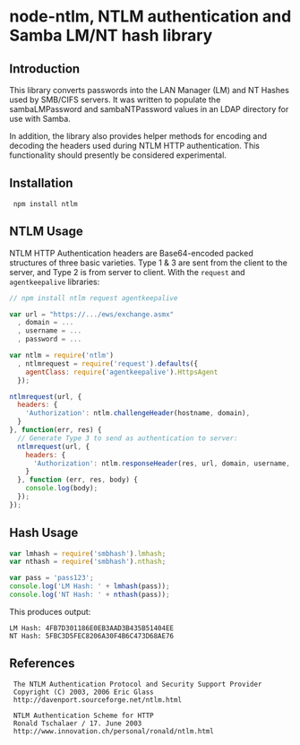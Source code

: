 # node-ntlm, NTLM authentication and Samba LM/NT hash library

## Introduction

This library converts passwords into the LAN Manager (LM) and
NT Hashes used by SMB/CIFS servers.  It was written to populate
the sambaLMPassword and sambaNTPassword values in an LDAP directory
for use with Samba.

In addition, the library also provides helper methods for encoding
and decoding the headers used during NTLM HTTP authentication.  This
functionality should presently be considered experimental.

## Installation

     npm install ntlm

## NTLM Usage

NTLM HTTP Authentication headers are Base64-encoded packed structures of
three basic varieties.  Type 1 & 3 are sent from the client to the server,
and Type 2 is from server to client. With the `request` and `agentkeepalive` libraries:

```javascript
// npm install ntlm request agentkeepalive

var url = "https://.../ews/exchange.asmx"
  , domain = ...
  , username = ...
  , password = ...

var ntlm = require('ntlm')
  , ntlmrequest = require('request').defaults({
    agentClass: require('agentkeepalive').HttpsAgent
  });

ntlmrequest(url, {
  headers: {
    'Authorization': ntlm.challengeHeader(hostname, domain),
  }
}, function(err, res) {
  // Generate Type 3 to send as authentication to server:
  ntlmrequest(url, {
    headers: {
      'Authorization': ntlm.responseHeader(res, url, domain, username, password)
    }
  }, function (err, res, body) {
    console.log(body);
  });
});
```

## Hash Usage

```javascript
var lmhash = require('smbhash').lmhash;
var nthash = require('smbhash').nthash;

var pass = 'pass123';
console.log('LM Hash: ' + lmhash(pass));
console.log('NT Hash: ' + nthash(pass));
```

This produces output:

```
LM Hash: 4FB7D301186E0EB3AAD3B435B51404EE
NT Hash: 5FBC3D5FEC8206A30F4B6C473D68AE76
```

## References

     The NTLM Authentication Protocol and Security Support Provider
     Copyright (C) 2003, 2006 Eric Glass
     http://davenport.sourceforge.net/ntlm.html
     
     NTLM Authentication Scheme for HTTP
     Ronald Tschalaer / 17. June 2003
     http://www.innovation.ch/personal/ronald/ntlm.html
